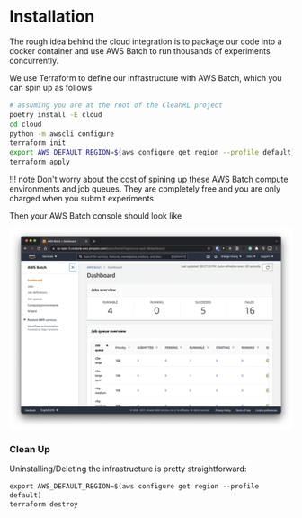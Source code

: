# Installation

The rough idea behind the cloud integration is to package our code into a docker container and use AWS Batch to
run thousands of experiments concurrently. 


We use Terraform to define our infrastructure with AWS Batch, which you can spin up as follows

```bash
# assuming you are at the root of the CleanRL project
poetry install -E cloud
cd cloud
python -m awscli configure
terraform init
export AWS_DEFAULT_REGION=$(aws configure get region --profile default)
terraform apply
```

<script id="asciicast-445048" src="https://asciinema.org/a/445048.js" async></script>

!!! note
    Don't worry about the cost of spining up these AWS Batch compute environments and job queues. They are completely free and you are only charged when you submit experiments.


Then your AWS Batch console should look like

![aws_batch1.png](aws_batch1.png)


### Clean Up
Uninstalling/Deleting the infrastructure is pretty straightforward:
```
export AWS_DEFAULT_REGION=$(aws configure get region --profile default)
terraform destroy
```
